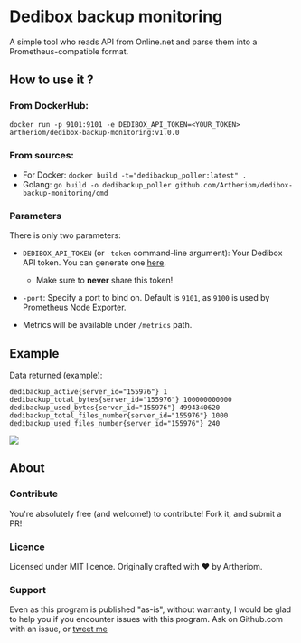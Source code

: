 # Dedibox backup monitoring

A simple tool who reads API from Online.net and parse them into a Prometheus-compatible format.

## How to use it ?

### From DockerHub:

`docker run -p 9101:9101 -e DEDIBOX_API_TOKEN=<YOUR_TOKEN> artheriom/dedibox-backup-monitoring:v1.0.0`

### From sources:

* For Docker: `docker build -t="dedibackup_poller:latest" .`
* Golang: `go build -o dedibackup_poller github.com/Artheriom/dedibox-backup-monitoring/cmd`

### Parameters

There is only two parameters:

* `DEDIBOX_API_TOKEN` (or `-token` command-line argument): Your Dedibox API token. You can generate
  one [here](https://console.online.net/fr/api/access).
    * Make sure to **never** share this token!
* `-port`: Specify a port to bind on. Default is `9101`, as `9100` is used by Prometheus Node Exporter.

* Metrics will be available under `/metrics` path.

## Example

Data returned (example):

```prometheus
dedibackup_active{server_id="155976"} 1
dedibackup_total_bytes{server_id="155976"} 100000000000
dedibackup_used_bytes{server_id="155976"} 4994340620
dedibackup_total_files_number{server_id="155976"} 1000
dedibackup_used_files_number{server_id="155976"} 240
```

![](https://raw.githubusercontent.com/Artheriom/dedibox-backup-monitoring/main/_github/example.png)

## About

### Contribute

You're absolutely free (and welcome!) to contribute! Fork it, and submit a PR!

### Licence

Licensed under MIT licence. Originally crafted with ❤️ by Artheriom.️

### Support

Even as this program is published "as-is", without warranty, I would be glad to help you if you encounter issues with
this program. Ask on Github.com with an issue, or [tweet me](https://twitter.com/Artheriom)
